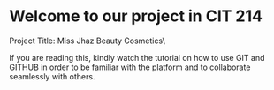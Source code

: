 # Welcome to our project in CIT 214
Project Title: Miss Jhaz Beauty Cosmetics\

If you are reading this, kindly watch the tutorial on how to use GIT and GITHUB in order to be familiar with the platform and to collaborate seamlessly with others.

